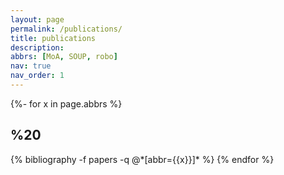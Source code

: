```yaml
---
layout: page
permalink: /publications/
title: publications
description: 
abbrs: [MoA, SOUP, robo]
nav: true
nav_order: 1
---
```

<!-- _pages/publications.md -->
<div class="publications">

{%- for x in page.abbrs %}
  <h2 class="year">%20</h2>
  {% bibliography -f papers -q @*[abbr={{x}}]* %}
{% endfor %}

</div>
